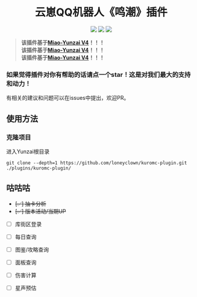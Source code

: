 <div align=center> <h1>云崽QQ机器人《鸣潮》插件</h1> </div>
<div align=center>
  <img src ="https://img.shields.io/github/issues/loneyclown/kuromc-plugin?logo=github"/>
  <img src ="https://img.shields.io/github/license/loneyclown/kuromc-plugin"/>
  <img src ="https://img.shields.io/github/languages/top/loneyclown/kuromc-plugin?logo=github"/>
</div>

> __该插件基于[Miao-Yunzai V4](https://ningmengchongshui.github.io/Miao-Yunzai-Docs/)！！！__  
> __该插件基于[Miao-Yunzai V4](https://ningmengchongshui.github.io/Miao-Yunzai-Docs/)！！！__  
> __该插件基于[Miao-Yunzai V4](https://ningmengchongshui.github.io/Miao-Yunzai-Docs/)！！！__  

### 如果觉得插件对你有帮助的话请点一个star！这是对我们最大的支持和动力！
有相关的建议和问题可以在issues中提出，欢迎PR。

## 使用方法

### 克隆项目
进入Yunzai根目录
```shell
git clone --depth=1 https://github.com/loneyclown/kuromc-plugin.git ./plugins/kuromc-plugin/
```

<!-- ## 贡献者

感谢以下贡献者对本项目做出的贡献

<a href="https://github.com/loneyclown/kuromc-plugin/graphs/contributors">
  <img src="https://contrib.rocks/image?repo=loneyclown/kuromc-plugin" />
</a> -->

## 咕咕咕

- ~~[✅] 抽卡分析~~
- ~~[✅] 版本活动/当期UP~~
- [ ] 库街区登录
- [ ] 每日查询
- [ ] 图鉴/攻略查询
- [ ] 面板查询
- [ ] 伤害计算
- [ ] 星声预估

